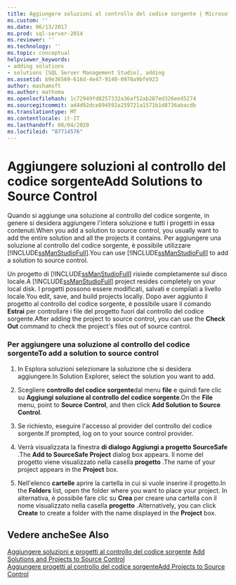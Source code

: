 ```yaml
---
title: Aggiungere soluzioni al controllo del codice sorgente | Microsoft Docs
ms.custom: ''
ms.date: 06/13/2017
ms.prod: sql-server-2014
ms.reviewer: ''
ms.technology: ''
ms.topic: conceptual
helpviewer_keywords:
- adding solutions
- solutions [SQL Server Management Studio], adding
ms.assetid: b9e36569-616d-4e47-9140-0978a9bfe923
author: mashamsft
ms.author: mathoma
ms.openlocfilehash: 1c72949fd8257332a36af52ab287ed326eed5274
ms.sourcegitcommit: ad4d92dce894592a259721a1571b1d8736abacdb
ms.translationtype: MT
ms.contentlocale: it-IT
ms.lasthandoff: 08/04/2020
ms.locfileid: "87714576"
---
```

# <a name="add-solutions-to-source-control"></a><span data-ttu-id="f472a-102">Aggiungere soluzioni al controllo del codice sorgente</span><span class="sxs-lookup"><span data-stu-id="f472a-102">Add Solutions to Source Control</span></span>
  <span data-ttu-id="f472a-103">Quando si aggiunge una soluzione al controllo del codice sorgente, in genere si desidera aggiungere l'intera soluzione e tutti i progetti in essa contenuti.</span><span class="sxs-lookup"><span data-stu-id="f472a-103">When you add a solution to source control, you usually want to add the entire solution and all the projects it contains.</span></span> <span data-ttu-id="f472a-104">Per aggiungere una soluzione al controllo del codice sorgente, è possibile utilizzare [!INCLUDE[ssManStudioFull](../includes/ssmanstudiofull-md.md)].</span><span class="sxs-lookup"><span data-stu-id="f472a-104">You can use [!INCLUDE[ssManStudioFull](../includes/ssmanstudiofull-md.md)] to add a solution to source control.</span></span>  
  
 <span data-ttu-id="f472a-105">Un progetto di [!INCLUDE[ssManStudioFull](../includes/ssmanstudiofull-md.md)] risiede completamente sul disco locale.</span><span class="sxs-lookup"><span data-stu-id="f472a-105">A [!INCLUDE[ssManStudioFull](../includes/ssmanstudiofull-md.md)] project resides completely on your local disk.</span></span> <span data-ttu-id="f472a-106">I progetti possono essere modificati, salvati e compilati a livello locale.</span><span class="sxs-lookup"><span data-stu-id="f472a-106">You edit, save, and build projects locally.</span></span> <span data-ttu-id="f472a-107">Dopo aver aggiunto il progetto al controllo del codice sorgente, è possibile usare il comando **Estrai** per controllare i file del progetto fuori dal controllo del codice sorgente.</span><span class="sxs-lookup"><span data-stu-id="f472a-107">After adding the project to source control, you can use the **Check Out** command to check the project's files out of source control.</span></span>  
  
### <a name="to-add-a-solution-to-source-control"></a><span data-ttu-id="f472a-108">Per aggiungere una soluzione al controllo del codice sorgente</span><span class="sxs-lookup"><span data-stu-id="f472a-108">To add a solution to source control</span></span>  
  
1.  <span data-ttu-id="f472a-109">In Esplora soluzioni selezionare la soluzione che si desidera aggiungere.</span><span class="sxs-lookup"><span data-stu-id="f472a-109">In Solution Explorer, select the solution you want to add.</span></span>  
  
2.  <span data-ttu-id="f472a-110">Scegliere **controllo del codice sorgente**dal menu **file** e quindi fare clic su **Aggiungi soluzione al controllo del codice sorgente**.</span><span class="sxs-lookup"><span data-stu-id="f472a-110">On the **File** menu, point to **Source Control**, and then click **Add Solution to Source Control**.</span></span>  
  
3.  <span data-ttu-id="f472a-111">Se richiesto, eseguire l'accesso al provider del controllo del codice sorgente.</span><span class="sxs-lookup"><span data-stu-id="f472a-111">If prompted, log on to your source control provider.</span></span>  
  
4.  <span data-ttu-id="f472a-112">Verrà visualizzata la finestra **di dialogo Aggiungi a progetto SourceSafe** .</span><span class="sxs-lookup"><span data-stu-id="f472a-112">The **Add to SourceSafe Project** dialog box appears.</span></span> <span data-ttu-id="f472a-113">Il nome del progetto viene visualizzato nella casella **progetto** .</span><span class="sxs-lookup"><span data-stu-id="f472a-113">The name of your project appears in the **Project** box.</span></span>  
  
5.  <span data-ttu-id="f472a-114">Nell'elenco **cartelle** aprire la cartella in cui si vuole inserire il progetto.</span><span class="sxs-lookup"><span data-stu-id="f472a-114">In the **Folders** list, open the folder where you want to place your project.</span></span> <span data-ttu-id="f472a-115">In alternativa, è possibile fare clic su **Crea** per creare una cartella con il nome visualizzato nella casella **progetto** .</span><span class="sxs-lookup"><span data-stu-id="f472a-115">Alternatively, you can click **Create** to create a folder with the name displayed in the **Project** box.</span></span>  
  
## <a name="see-also"></a><span data-ttu-id="f472a-116">Vedere anche</span><span class="sxs-lookup"><span data-stu-id="f472a-116">See Also</span></span>  
 <span data-ttu-id="f472a-117">[Aggiungere soluzioni e progetti al controllo del codice sorgente](../../2014/database-engine/add-solutions-and-projects-to-source-control.md) </span><span class="sxs-lookup"><span data-stu-id="f472a-117">[Add Solutions and Projects to Source Control](../../2014/database-engine/add-solutions-and-projects-to-source-control.md) </span></span>  
 [<span data-ttu-id="f472a-118">Aggiungere progetti al controllo del codice sorgente</span><span class="sxs-lookup"><span data-stu-id="f472a-118">Add Projects to Source Control</span></span>](../../2014/database-engine/add-projects-to-source-control.md)  
  
  
